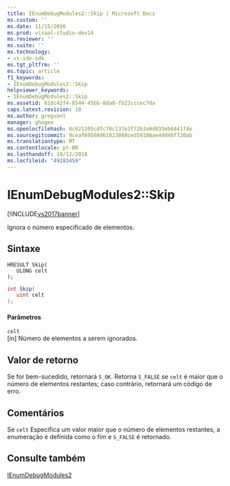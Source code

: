 ```yaml
---
title: IEnumDebugModules2::Skip | Microsoft Docs
ms.custom: ''
ms.date: 11/15/2016
ms.prod: visual-studio-dev14
ms.reviewer: ''
ms.suite: ''
ms.technology:
- vs-ide-sdk
ms.tgt_pltfrm: ''
ms.topic: article
f1_keywords:
- IEnumDebugModules2::Skip
helpviewer_keywords:
- IEnumDebugModules2::Skip
ms.assetid: 61dc42f4-8544-45bb-8da0-fb22cccec7da
caps.latest.revision: 10
ms.author: gregvanl
manager: ghogen
ms.openlocfilehash: 0c621105cdfc70c137e3f72b3a9d833eb6441f4e
ms.sourcegitcommit: 9ceaf69568d61023868ced59108ae4dd46f720ab
ms.translationtype: MT
ms.contentlocale: pt-BR
ms.lasthandoff: 10/12/2018
ms.locfileid: "49283459"
---
```

# <a name="ienumdebugmodules2skip"></a>IEnumDebugModules2::Skip
[!INCLUDE[vs2017banner](../../../includes/vs2017banner.md)]

Ignora o número especificado de elementos.  
  
## <a name="syntax"></a>Sintaxe  
  
```cpp#  
HRESULT Skip(  
   ULONG celt  
);  
```  
  
```csharp  
int Skip(  
   uint celt  
);  
```  
  
#### <a name="parameters"></a>Parâmetros  
 `celt`  
 [in] Número de elementos a serem ignorados.  
  
## <a name="return-value"></a>Valor de retorno  
 Se for bem-sucedido, retornará `S_OK`. Retorna `S_FALSE` se `celt` é maior que o número de elementos restantes; caso contrário, retornará um código de erro.  
  
## <a name="remarks"></a>Comentários  
 Se `celt` Especifica um valor maior que o número de elementos restantes, a enumeração é definida como o fim e `S_FALSE` é retornado.  
  
## <a name="see-also"></a>Consulte também  
 [IEnumDebugModules2](../../../extensibility/debugger/reference/ienumdebugmodules2.md)

